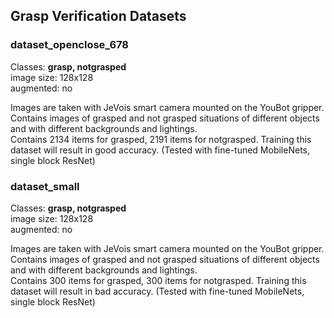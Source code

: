## Grasp Verification Datasets

### dataset_openclose_678
Classes: **grasp, notgrasped** <br />
image size: 128x128 <br />
augmented: no <br />

Images are taken with JeVois smart camera mounted on the YouBot gripper.
Contains images of grasped and not grasped situations of different objects and with different backgrounds and lightings. <br />
Contains 2134 items for grasped, 2191 items for notgrasped. Training this dataset will result in good accuracy. (Tested with fine-tuned MobileNets, single block ResNet)

### dataset_small
Classes: **grasp, notgrasped** <br />
image size: 128x128 <br />
augmented: no <br />

Images are taken with JeVois smart camera mounted on the YouBot gripper.
Contains images of grasped and not grasped situations of different objects and with different backgrounds and lightings. <br />
Contains 300 items for grasped, 300 items for notgrasped. Training this dataset will result in bad accuracy. (Tested with fine-tuned MobileNets, single block ResNet)
